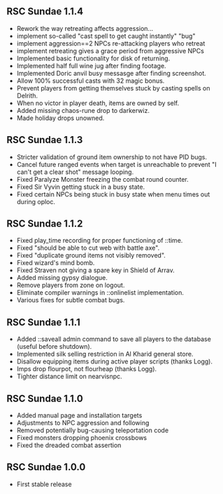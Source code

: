 RSC Sundae 1.1.4
----------------

* Rework the way retreating affects aggression...
* implement so-called "cast spell to get caught instantly" "bug"
* implement aggression==2 NPCs re-attacking players who retreat
* implement retreating gives a grace period from aggressive NPCs
* Implemented basic functionality for disk of returning.
* Implemented half full wine jug after finding footage.
* Implemented Doric anvil busy messasge after finding
  screenshot.
* Allow 100% successful casts with 32 magic bonus.
* Prevent players from getting themselves stuck by
  casting spells on Delrith.
* When no victor in player death, items are owned by self.
* Added missing chaos-rune drop to darkerwiz.
* Made holiday drops unowned.

RSC Sundae 1.1.3
----------------

* Stricter validation of ground item ownership to not
  have PID bugs.
* Cancel future ranged events when target is unreachable
  to prevent "I can't get a clear shot" message looping.
* Fixed Paralyze Monster freezing the combat round counter.
* Fixed Sir Vyvin getting stuck in a busy state.
* Fixed certain NPCs being stuck in busy state when menu
  times out during oploc.

RSC Sundae 1.1.2
----------------

* Fixed play_time recording for proper functioning of ::time.
* Fixed "should be able to cut web with battle axe".
* Fixed "duplicate ground items not visibly removed".
* Fixed wizard's mind bomb.
* Fixed Straven not giving a spare key in Shield of Arrav.
* Added missing gypsy dialogue.
* Remove players from zone on logout.
* Eliminate compiler warnings in ::onlinelist implementation.
* Various fixes for subtle combat bugs.

RSC Sundae 1.1.1
----------------

* Added ::saveall admin command to save all players to the
  database (useful before shutdown).
* Implemented silk selling restriction in Al Kharid general store.
* Disallow equipping items during active player scripts (thanks Logg).
* Imps drop flourpot, not flourheap (thanks Logg).
* Tighter distance limit on nearvisnpc.

RSC Sundae 1.1.0
----------------

* Added manual page and installation targets
* Adjustments to NPC aggression and following
* Removed potentially bug-causing teleportation code
* Fixed monsters dropping phoenix crossbows
* Fixed the dreaded combat assertion

RSC Sundae 1.0.0
----------------

* First stable release
